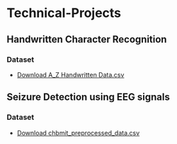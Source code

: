 # Technical-Projects

## Handwritten Character Recognition
### Dataset
- [Download A_Z Handwritten Data.csv]()
  
## Seizure Detection using EEG signals
### Dataset
- [Download chbmit_preprocessed_data.csv](https://drive.google.com/file/d/1pD40jIcHOGuofitIYdUTmoQBRE5Zf2dm/view?usp=sharing)
